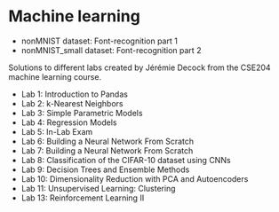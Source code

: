 # Machine learning 

* nonMNIST dataset: Font-recognition part 1
* nonMNIST_small dataset: Font-recognition part 2


Solutions to different labs created by Jérémie Decock from the CSE204 machine learning course.

* Lab 1: Introduction to Pandas
* Lab 2: k-Nearest Neighbors
* Lab 3: Simple Parametric Models
* Lab 4: Regression Models
* Lab 5: In-Lab Exam
* Lab 6: Building a Neural Network From Scratch
* Lab 7: Building a Neural Network From Scratch
* Lab 8: Classification of the CIFAR-10 dataset using CNNs
* Lab 9: Decision Trees and Ensemble Methods
* Lab 10: Dimensionality Reduction with PCA and Autoencoders
* Lab 11: Unsupervised Learning: Clustering
* Lab 13: Reinforcement Learning II

